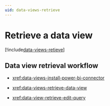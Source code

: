 ```yaml
---
uid: data-views-retrieve
---
```


# Retrieve a data view

[!include[data-views-retieve](../../../_includes/data-views-retrieve.md)]

## Data view retrieval workflow

- <xref:data-views-install-power-bi-connector>

- <xref:data-views-retrieve-data-view>

- <xref:data-view-retrieve-edit-query>